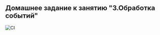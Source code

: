 ## Домашнее задание к занятию "3.Обработка событий"

![CI](https://github.com/OlgaIts/ahj-homework-3-events/actions/workflows/check.yml/badge.svg)
